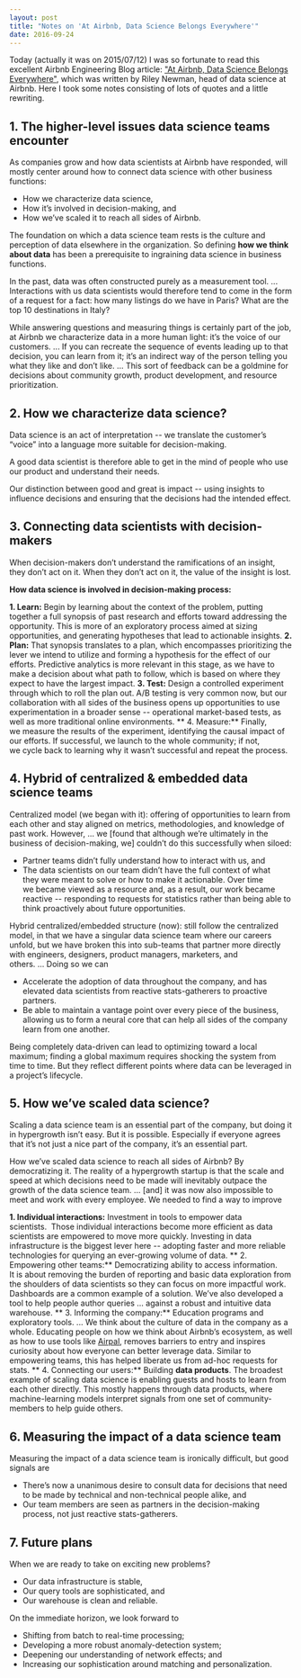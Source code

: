 ```yaml
---
layout: post
title: "Notes on 'At Airbnb, Data Science Belongs Everywhere'"
date: 2016-09-24
---
```


Today (actually it was on 2015/07/12) I was so fortunate to read this excellent Airbnb Engineering Blog article: ["At Airbnb, Data Science Belongs Everywhere"](http://nerds.airbnb.com/scaling-data-science/), which was written by Riley Newman, head of data science at Airbnb. Here I took some notes consisting of lots of quotes and a little rewriting.

## 1. The higher-level issues data science teams encounter

As companies grow and how data scientists at Airbnb have responded, will mostly center around how to connect data science with other business functions:

- How we characterize data science,
- How it’s involved in decision-making, and
- How we’ve scaled it to reach all sides of Airbnb.

The foundation on which a data science team rests is the culture and perception of data elsewhere in the organization. So defining **how we think about data** has been a prerequisite to ingraining data science in business functions.

In the past, data was often constructed purely as a measurement tool. ... Interactions with us data scientists would therefore tend to come in the form of a request for a fact: how many listings do we have in Paris? What are the top 10 destinations in Italy?

While answering questions and measuring things is certainly part of the job, at Airbnb we characterize data in a more human light: it’s the voice of our customers. ... If you can recreate the sequence of events leading up to that decision, you can learn from it; it’s an indirect way of the person telling you what they like and don’t like. ... This sort of feedback can be a goldmine for decisions about community growth, product development, and resource prioritization.

## 2. How we characterize data science?

Data science is an act of interpretation -- we translate the customer’s “voice” into a language more suitable for decision-making.

A good data scientist is therefore able to get in the mind of people who use our product and understand their needs.

Our distinction between good and great is impact -- using insights to influence decisions and ensuring that the decisions had the intended effect.

## 3. Connecting data scientists with decision-makers

When decision-makers don’t understand the ramifications of an insight, they don’t act on it. When they don’t act on it, the value of the insight is lost.

**How data science is involved in decision-making process:**

**1. Learn:** Begin by learning about the context of the problem, putting together a full synopsis of past research and efforts toward addressing the opportunity. This is more of an exploratory process aimed at sizing opportunities, and generating hypotheses that lead to actionable insights.
**2. Plan:** That synopsis translates to a plan, which encompasses prioritizing the lever we intend to utilize and forming a hypothesis for the effect of our efforts. Predictive analytics is more relevant in this stage, as we have to make a decision about what path to follow, which is based on where they expect to have the largest impact.
**3. Test:** Design a controlled experiment through which to roll the plan out. A/B testing is very common now, but our collaboration with all sides of the business opens up opportunities to use experimentation in a broader sense -- operational market-based tests, as well as more traditional online environments.
** 4. Measure:** Finally, we measure the results of the experiment, identifying the causal impact of our efforts. If successful, we launch to the whole community; if not, we cycle back to learning why it wasn’t successful and repeat the process.

## 4. Hybrid of centralized & embedded data science teams

Centralized model (we began with it): offering of opportunities to learn from each other and stay aligned on metrics, methodologies, and knowledge of past work. However, ... we [found that although we’re ultimately in the business of decision-making, we] couldn’t do this successfully when siloed:

- Partner teams didn’t fully understand how to interact with us, and
- The data scientists on our team didn’t have the full context of what they were meant to solve or how to make it actionable. Over time we became viewed as a resource and, as a result, our work became reactive -- responding to requests for statistics rather than being able to think proactively about future opportunities.

Hybrid centralized/embedded structure (now): still follow the centralized model, in that we have a singular data science team where our careers unfold, but we have broken this into sub-teams that partner more directly with engineers, designers, product managers, marketers, and others. ... Doing so we can

- Accelerate the adoption of data throughout the company, and has elevated data scientists from reactive stats-gatherers to proactive partners.
- Be able to maintain a vantage point over every piece of the business, allowing us to form a neural core that can help all sides of the company learn from one another.

Being completely data-driven can lead to optimizing toward a local maximum; finding a global maximum requires shocking the system from time to time. But they reflect different points where data can be leveraged in a project’s lifecycle.

## 5. How we’ve scaled data science?

Scaling a data science team is an essential part of the company, but doing it in hypergrowth isn’t easy. But it is possible. Especially if everyone agrees that it’s not just a nice part of the company, it’s an essential part.

How we’ve scaled data science to reach all sides of Airbnb? By democratizing it. The reality of a hypergrowth startup is that the scale and speed at which decisions need to be made will inevitably outpace the growth of the data science team. ... [and] it was now also impossible to meet and work with every employee. We needed to find a way to improve

**1. Individual interactions:** Investment in tools to empower data scientists.  Those individual interactions become more efficient as data scientists are empowered to move more quickly. Investing in data infrastructure is the biggest lever here -- adopting faster and more reliable technologies for querying an ever-growing volume of data.
** 2. Empowering other teams:** Democratizing ability to access information. It is about removing the burden of reporting and basic data exploration from the shoulders of data scientists so they can focus on more impactful work. Dashboards are a common example of a solution. We’ve also developed a tool to help people author queries ... against a robust and intuitive data warehouse.
** 3. Informing the company:** Education programs and exploratory tools. ... We think about the culture of data in the company as a whole. Educating people on how we think about Airbnb’s ecosystem, as well as how to use tools like [Airpal](http://nerds.airbnb.com/airpal/), removes barriers to entry and inspires curiosity about how everyone can better leverage data. Similar to empowering teams, this has helped liberate us from ad-hoc requests for stats.
** 4. Connecting our users:** Building **data products**. The broadest example of scaling data science is enabling guests and hosts to learn from each other directly. This mostly happens through data products, where machine-learning models interpret signals from one set of community-members to help guide others.

## 6. Measuring the impact of a data science team

Measuring the impact of a data science team is ironically difficult, but good signals are

- There’s now a unanimous desire to consult data for decisions that need to be made by technical and non-technical people alike, and
- Our team members are seen as partners in the decision-making process, not just reactive stats-gatherers.

## 7. Future plans

When we are ready to take on exciting new problems?

- Our data infrastructure is stable,
- Our query tools are sophisticated, and
- Our warehouse is clean and reliable.

On the immediate horizon, we look forward to

- Shifting from batch to real-time processing;
- Developing a more robust anomaly-detection system;
- Deepening our understanding of network effects; and
- Increasing our sophistication around matching and personalization.
